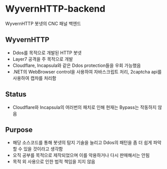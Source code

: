 # WyvernHTTP-backend
WyvernHTTP 봇넷의 CNC 패널 백엔드

## WyvernHTTP
- Ddos를 목적으로 개발된 HTTP 봇넷
- Layer7 공격을 주 목적으로 개발
- Cloudflare, Incapsula와 같은 Ddos protection들을 우회 가능했음
- .NET의 WebBrowser control을 사용하여 자바스크립트 처리, 2captcha api를 사용하여 캡챠를 처리함

## Status
- Cloudflare와 Incapsula의 여러번의 패치로 인해 현재는 Bypass는 작동하지 않음

## Purpose
- 해당 소스코드를 통해 봇넷의 탐지 기술을 늘리고 Ddos의 패턴을 좀 더 쉽게 파악할 수 있을 것이라고 생각함
- 오직 공부를 목적으로 제작되었으며 이를 악용하거나 다시 판매해서는 안됨
- 목적 외 사용으로 인한 법적 책임을 지지 않음
